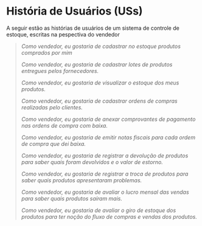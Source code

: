 # História de Usuários (USs)

A seguir estão as histórias de usuários de um sistema de controle de estoque, escritas na pespectiva do vendedor

> *Como vendedor, eu gostaria de cadastrar no estoque produtos comprados por mim* 
>
> *Como vendedor, eu gostaria de cadastrar lotes de produtos entregues pelos fornecedores.*
>
> *Como vendedor, eu gostaria de visualizar o estoque dos meus produtos.*
>
> *Como vendedor, eu gostaria de cadastrar ordens de compras realizadas pelo clientes.*
>
> *Como vendedor, eu gostaria de anexar comprovantes de pagamento nas ordens de compra com baixa.*
>
> *Como vendedor, eu gostaria de emitir notas fiscais para cada ordem de compra que dei baixa.*
>
> *Como vendedor, eu gostaria de registrar a devolução de produtos para saber quais foram devolvidos e o valor de estorno.*
>
> *Como vendedor, eu gostaria de registrar a troca de produtos para saber quais produtos apresentaram problemas.*
>
> *Como vendedor, eu gostaria de avaliar o lucro mensal das vendas para saber quais produtos saíram mais.*
>
> *Como vendedor, eu gostaria de avaliar o giro de estoque dos produtos para ter noção do fluxo de compras e vendas dos produtos.*
